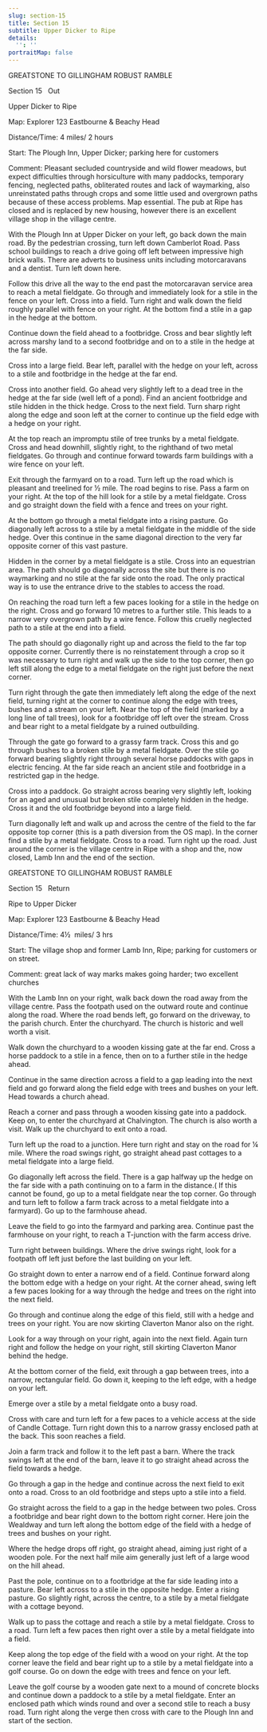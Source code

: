 ```yaml
---
slug: section-15
title: Section 15
subtitle: Upper Dicker to Ripe
details:
  '': ''
portraitMap: false
---
```

GREATSTONE TO GILLINGHAM ROBUST RAMBLE

Section 15   Out

Upper Dicker to Ripe

Map: Explorer 123 Eastbourne & Beachy Head

Distance/Time: 4 miles/ 2 hours

Start: The Plough Inn, Upper Dicker; parking here for customers

Comment: Pleasant secluded countryside and wild flower meadows, but expect difficulties through horsiculture with many paddocks, temporary fencing, neglected paths, obliterated routes and lack of waymarking, also unreinstated paths through crops and some little used and overgrown paths because of these access problems. Map essential. The pub at Ripe has closed and is replaced by new housing, however there is an excellent village shop in the village centre.

With the Plough Inn at Upper Dicker on your left, go back down the main road. By the pedestrian crossing, turn left down Camberlot Road. Pass school buildings to reach a drive going off left between impressive high brick walls. There are adverts to business units including motorcaravans and a dentist. Turn left down here.

Follow this drive all the way to the end past the motorcaravan service area to reach a metal fieldgate. Go through and immediately look for a stile in the fence on your left. Cross into a field. Turn right and walk down the field roughly parallel with fence on your right. At the bottom find a stile in a gap in the hedge at the bottom.

Continue down the field ahead to a footbridge. Cross and bear slightly left across marshy land to a second footbridge and on to a stile in the hedge at the far side.

Cross into a large field. Bear left, parallel with the hedge on your left, across to a stile and footbridge in the hedge at the far end.

Cross into another field. Go ahead very slightly left to a dead tree in the hedge at the far side (well left of a pond). Find an ancient footbridge and stile hidden in the thick hedge. Cross to the next field. Turn sharp right along the edge and soon left at the corner to continue up the field edge with a hedge on your right.

At the top reach an impromptu stile of tree trunks by a metal fieldgate. Cross and head downhill, slightly right, to the righthand of two metal fieldgates. Go through and continue forward towards farm buildings with a wire fence on your left.

Exit through the farmyard on to a road. Turn left up the road which is pleasant and treelined for ½ mile. The road begins to rise. Pass a farm on your right. At the top of the hill look for a stile by a metal fieldgate. Cross and go straight down the field with a fence and trees on your right.

At the bottom go through a metal fieldgate into a rising pasture. Go diagonally left across to a stile by a metal fieldgate in the middle of the side hedge. Over this continue in the same diagonal direction to the very far opposite corner of this vast pasture.

Hidden in the corner by a metal fieldgate is a stile. Cross into an equestrian area. The path should go diagonally across the site but there is no waymarking and no stile at the far side onto the road. The only practical way is to use the entrance drive to the stables to access the road.

On reaching the road turn left a few paces looking for a stile in the hedge on the right. Cross and go forward 10 metres to a further stile. This leads to a narrow very overgrown path by a wire fence. Follow this cruelly neglected path to a stile at the end into a field.

The path should go diagonally right up and across the field to the far top opposite corner. Currently there is no reinstatement through a crop so it was necessary to turn right and walk up the side to the top corner, then go left still along the edge to a metal fieldgate on the right just before the next corner.

Turn right through the gate then immediately left along the edge of the next field, turning right at the corner to continue along the edge with trees, bushes and a stream on your left. Near the top of the field (marked by a long line of tall trees), look for a footbridge off left over the stream. Cross and bear right to a metal fieldgate by a ruined outbuilding.

Through the gate go forward to a grassy farm track. Cross this and go through bushes to a broken stile by a metal fieldgate. Over the stile go forward bearing slightly right through several horse paddocks with gaps in electric fencing. At the far side reach an ancient stile and footbridge in a restricted gap in the hedge.

Cross into a paddock. Go straight across bearing very slightly left, looking for an aged and unusual but broken stile completely hidden in the hedge. Cross it and the old footbridge beyond into a large field.

Turn diagonally left and walk up and across the centre of the field to the far opposite top corner (this is a path diversion from the OS map). In the corner find a stile by a metal fieldgate. Cross to a road. Turn right up the road. Just around the corner is the village centre in Ripe with a shop and the, now closed, Lamb Inn and the end of the section.

GREATSTONE TO GILLINGHAM ROBUST RAMBLE

Section 15   Return

Ripe to Upper Dicker

Map: Explorer 123 Eastbourne & Beachy Head

Distance/Time: 4½  miles/ 3 hrs

Start: The village shop and former Lamb Inn, Ripe; parking for customers or on street.

Comment: great lack of way marks makes going harder; two excellent churches

With the Lamb Inn on your right, walk back down the road away from the village centre. Pass the footpath used on the outward route and continue along the road. Where the road bends left, go forward on the driveway, to the parish church. Enter the churchyard. The church is historic and well worth a visit.

Walk down the churchyard to a wooden kissing gate at the far end. Cross a horse paddock to a stile in a fence, then on to a further stile in the hedge ahead.

Continue in the same direction across a field to a gap leading into the next field and go forward along the field edge with trees and bushes on your left. Head towards a church ahead.

Reach a corner and pass through a wooden kissing gate into a paddock. Keep on, to enter the churchyard at Chalvington. The church is also worth a visit. Walk up the churchyard to exit onto a road.

Turn left up the road to a junction. Here turn right and stay on the road for ¼ mile. Where the road swings right, go straight ahead past cottages to a metal fieldgate into a large field.

Go diagonally left across the field. There is a gap halfway up the hedge on the far side with a path continuing on to a farm in the distance.( If this cannot be found, go up to a metal fieldgate near the top corner. Go through and turn left to follow a farm track across to a metal fieldgate into a farmyard). Go up to the farmhouse ahead.

Leave the field to go into the farmyard and parking area. Continue past the farmhouse on your right, to reach a T-junction with the farm access drive.

Turn right between buildings. Where the drive swings right, look for a footpath off left just before the last building on your left.

Go straight down to enter a narrow end of a field. Continue forward along the bottom edge with a hedge on your right. At the corner ahead, swing left a few paces looking for a way through the hedge and trees on the right into the next field.

Go through and continue along the edge of this field, still with a hedge and trees on your right. You are now skirting Claverton Manor also on the right.

Look for a way through on your right, again into the next field. Again turn right and follow the hedge on your right, still skirting Claverton Manor behind the hedge.

At the bottom corner of the field, exit through a gap between trees, into a narrow, rectangular field. Go down it, keeping to the left edge, with a hedge on your left.

Emerge over a stile by a metal fieldgate onto a busy road.

Cross with care and turn left for a few paces to a vehicle access at the side of Candle Cottage. Turn right down this to a narrow grassy enclosed path at the back. This soon reaches a field.

Join a farm track and follow it to the left past a barn. Where the track swings left at the end of the barn, leave it to go straight ahead across the field towards a hedge.

Go through a gap in the hedge and continue across the next field to exit onto a road. Cross to an old footbridge and steps upto a stile into a field.

Go straight across the field to a gap in the hedge between two poles. Cross a footbridge and bear right down to the bottom right corner. Here join the Wealdway and turn left along the bottom edge of the field with a hedge of trees and bushes on your right.

Where the hedge drops off right, go straight ahead, aiming just right of a wooden pole. For the next half mile aim generally just left of a large wood on the hill ahead.

Past the pole, continue on to a footbridge at the far side leading into a pasture. Bear left across to a stile in the opposite hedge. Enter a rising pasture. Go slightly right, across the centre, to a stile by a metal fieldgate with a cottage beyond.

Walk up to pass the cottage and reach a stile by a metal fieldgate. Cross to a road. Turn left a few paces then right over a stile by a metal fieldgate into a field.

Keep along the top edge of the field with a wood on your right. At the top corner leave the field and bear right up to a stile by a metal fieldgate into a golf course. Go on down the edge with trees and fence on your left.

Leave the golf course by a wooden gate next to a mound of concrete blocks and continue down a paddock to a stile by a metal fieldgate. Enter an enclosed path which winds round and over a second stile to reach a busy road. Turn right along the verge then cross with care to the Plough Inn and start of the section.
